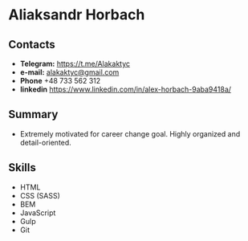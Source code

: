 # Aliaksandr Horbach
## Contacts

* **Telegram:** https://t.me/Alakaktyc
* **e-mail:** alakaktyc@gmail.com
* **Phone** +48 733 562 312
* **linkedin** https://www.linkedin.com/in/alex-horbach-9aba9418a/

## Summary

* Extremely motivated for career change goal. Highly organized and detail-oriented.

## Skills

* HTML
* CSS (SASS)
* BEM
* JavaScript
* Gulp
* Git


